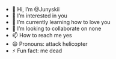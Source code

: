 - 👋 Hi, I’m @Junyskii
- 👀 I’m interested in you
- 🌱 I’m currently learning how to love you
- 💞️ I’m looking to collaborate on none
- 📫 How to reach me yes
- 😄 Pronouns: attack helicopter
- ⚡ Fun fact: me dead

<!---
Junyskii/Junyskii is a ✨ special ✨ repository because its `README.md` (this file) appears on your GitHub profile.
You can click the Preview link to take a look at your changes.
--->
